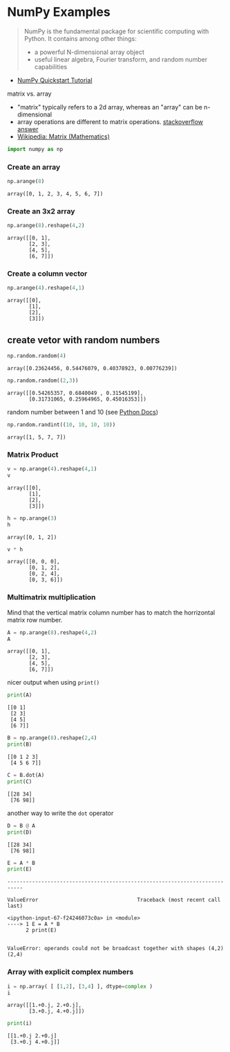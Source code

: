 # NumPy Examples

> NumPy is the fundamental package for scientific computing with Python. It contains among other things:
> 
> - a powerful N-dimensional array object
> - useful linear algebra, Fourier transform, and random number capabilities

- [NumPy Quickstart Tutorial](https://numpy.org/devdocs/user/quickstart.html)

matrix vs. array

- "matrix" typically refers to a 2d array, whereas an "array" can be n-dimensional
- array operations are different to matrix operations. [stackoverflow answer](https://stackoverflow.com/questions/29020815/what-is-the-difference-between-matrix-and-array/29023031#29023031)
- [Wikipedia: Matrix (Mathematics)](https://en.wikipedia.org/wiki/Matrix_(mathematics))


```python
import numpy as np
```

### Create an array


```python
np.arange(8)
```




    array([0, 1, 2, 3, 4, 5, 6, 7])



### Create an 3x2 array


```python
np.arange(8).reshape(4,2)
```




    array([[0, 1],
           [2, 3],
           [4, 5],
           [6, 7]])



### Create a column vector


```python
np.arange(4).reshape(4,1)
```




    array([[0],
           [1],
           [2],
           [3]])



## create vetor with random numbers


```python
np.random.random(4)
```




    array([0.23624456, 0.54476079, 0.40378923, 0.00776239])




```python
np.random.random((2,3))
```




    array([[0.54265357, 0.6840049 , 0.31545199],
           [0.31731065, 0.25964965, 0.45016353]])



random number between 1 and 10 (see [Python Docs](https://docs.python.org/2/library/random.html))


```python
np.random.randint((10, 10, 10, 10))
```




    array([1, 5, 7, 7])



### Matrix Product


```python
v = np.arange(4).reshape(4,1)
v
```




    array([[0],
           [1],
           [2],
           [3]])




```python
h = np.arange(3)
h
```




    array([0, 1, 2])




```python
v * h
```




    array([[0, 0, 0],
           [0, 1, 2],
           [0, 2, 4],
           [0, 3, 6]])



### Multimatrix multiplication
Mind that the vertical matrix column number has to match the horrizontal matrix row number.



```python
A = np.arange(8).reshape(4,2)
A
```




    array([[0, 1],
           [2, 3],
           [4, 5],
           [6, 7]])



nicer output when using `print()`


```python
print(A)
```

    [[0 1]
     [2 3]
     [4 5]
     [6 7]]



```python
B = np.arange(8).reshape(2,4)
print(B)
```

    [[0 1 2 3]
     [4 5 6 7]]



```python
C = B.dot(A)
print(C)
```

    [[28 34]
     [76 98]]


another way to write the `dot` operator


```python
D = B @ A
print(D)
```

    [[28 34]
     [76 98]]



```python
E = A * B
print(E)
```


    ---------------------------------------------------------------------------

    ValueError                                Traceback (most recent call last)

    <ipython-input-67-f24246073c0a> in <module>
    ----> 1 E = A * B
          2 print(E)


    ValueError: operands could not be broadcast together with shapes (4,2) (2,4) 


### Array with explicit complex numbers


```python
i = np.array( [ [1,2], [3,4] ], dtype=complex )
i
```




    array([[1.+0.j, 2.+0.j],
           [3.+0.j, 4.+0.j]])




```python
print(i)
```

    [[1.+0.j 2.+0.j]
     [3.+0.j 4.+0.j]]

